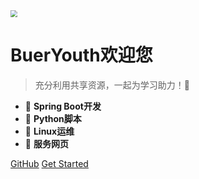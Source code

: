 

<img src="https://cdn.jsdelivr.net/gh/bueryouth/images@main/1651295950439%E7%AB%B9.png" style="zoom:67%;" />

# **BuerYouth**欢迎您

> 充分利用共享资源，一起为学习助力！:rocket:

- 🥦 **Spring Boot开发**
- 🥦 **Python脚本**
- 🥦 **Linux运维**
- 🥦 **服务网页**

[GitHub](https://github.com/bueryouth/bueryouth.github.io)
[Get Started](#主页)

